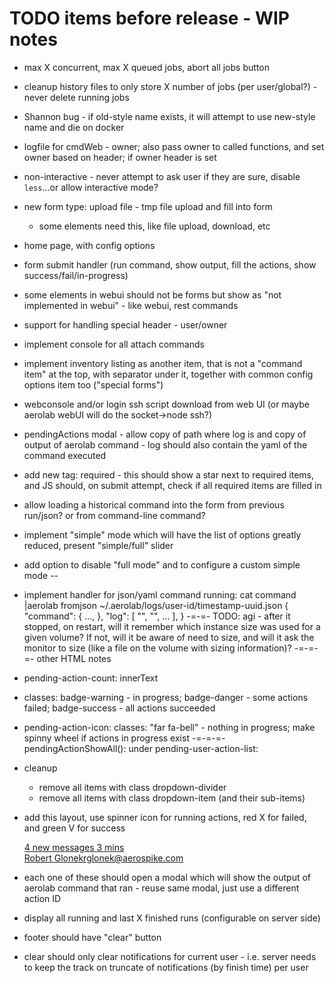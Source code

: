 # TODO items before release - WIP notes
* max X concurrent, max X queued jobs, abort all jobs button
* cleanup history files to only store X number of jobs (per user/global?) - never delete running jobs
* Shannon bug - if old-style name exists, it will attempt to use new-style name and die on docker
* logfile for cmdWeb - owner; also pass owner to called functions, and set owner based on header; if owner header is set
* non-interactive - never attempt to ask user if they are sure, disable `less`...or allow interactive mode?
* new form type: upload file - tmp file upload and fill into form
  * some elements need this, like file upload, download, etc
* home page, with config options
* form submit handler (run command, show output, fill the actions, show success/fail/in-progress)
* some elements in webui should not be forms but show as "not implemented in webui" - like webui, rest commands
* support for handling special header - user/owner
* implement console for all attach commands
* implement inventory listing as another item, that is not a "command item" at the top, with separator under it, together with common config options item too ("special forms")
* webconsole and/or login ssh script download from web UI (or maybe aerolab webUI will do the socket->node ssh?)
* pendingActions modal - allow copy of path where log is and copy of output of aerolab command - log should also contain the yaml of the command executed
* add new tag: required - this should show a star next to required items, and JS should, on submit attempt, check if all required items are filled in
* allow loading a historical command into the form from previous run/json? or from command-line command?
* implement "simple" mode which will have the list of options greatly reduced, present "simple/full" slider
* add option to disable "full mode" and to configure a custom simple mode
--
* implement handler for json/yaml command running:
cat command |aerolab fromjson
~/.aerolab/logs/user-id/timestamp-uuid.json
{
	"command": {
		...,
	},
	"log": [
		"",
		"",
		...
	],
}
-=-=-
TODO: agi - after it stopped, on restart, will it remember which instance size was used for a given volume? If not, will it be aware of need to size, and will it ask the monitor to size (like a file on the volume with sizing information)?
-=-=-=-
other HTML notes
* pending-action-count: innerText
* classes: badge-warning - in progress; badge-danger - some actions failed; badge-success - all actions succeeded

* pending-action-icon: classes: "far fa-bell" - nothing in progress; make spinny wheel if actions in progress exist
-=-=-=-
pendingActionShowAll(): under pending-user-action-list:
* cleanup
	* remove all items with class dropdown-divider
	* remove all items with class dropdown-item (and their sub-items)
* add this layout, use spinner icon for running actions, red X for failed, and green V for success
  <div class="dropdown-divider"></div>
  <a href="#" class="dropdown-item">
    <i class="fas fa-envelope mr-2"></i> 4 new messages
    <span class="float-right text-muted text-sm">3 mins</span>
    <br><span class="text-muted text-sm">Robert Glonek</span><span class="text-muted float-right text-sm">rglonek@aerospike.com</span>
  </a>
* each one of these should open a modal which will show the output of aerolab command that ran - reuse same modal, just use a different action ID
* display all running and last X finished runs (configurable on server side)
* footer should have "clear" button
* clear should only clear notifications for current user - i.e. server needs to keep the track on truncate of notifications (by finish time) per user
